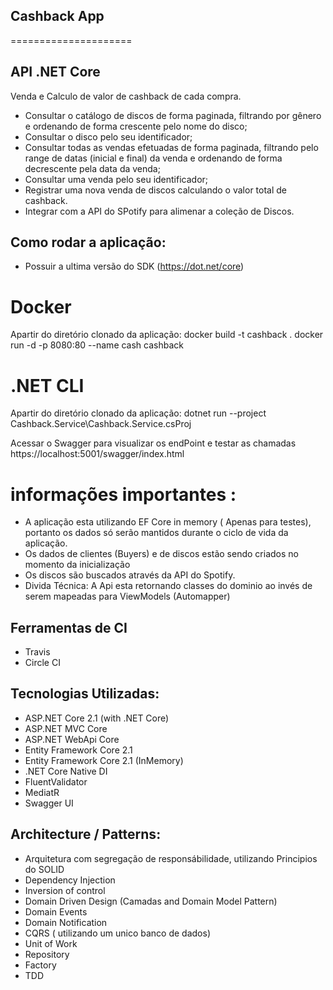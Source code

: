 ## Cashback App

=====================
  
  ## API .NET Core
 
  Venda e Calculo de valor de cashback de cada compra.

- Consultar o catálogo de discos de forma paginada, filtrando por gênero e ordenando de forma crescente pelo nome do disco;
- Consultar o disco pelo seu identificador;
- Consultar todas as vendas efetuadas de forma paginada, filtrando pelo range de datas (inicial e final) da venda e ordenando de forma decrescente pela data da venda;
- Consultar uma venda pelo seu identificador;
- Registrar uma nova venda de discos calculando o valor total de cashback.
- Integrar com a API do SPotify para alimenar a coleção de Discos.

## Como rodar a aplicação:
- Possuir a ultima versão do  SDK (https://dot.net/core)

 # Docker
  Apartir do diretório clonado da aplicação:
  docker build -t cashback .
  docker run -d -p 8080:80 --name cash cashback

 # .NET CLI
  Apartir do diretório clonado da aplicação:
  dotnet run --project Cashback.Service\Cashback.Service.csProj

  Acessar o Swagger para visualizar os endPoint e testar as chamadas
  https://localhost:5001/swagger/index.html
  
  # informações importantes :
  
   - A aplicação esta utilizando EF Core in memory ( Apenas para testes), portanto os dados só serão mantidos durante o ciclo de vida da aplicação.
   - Os dados de clientes (Buyers) e de discos estão sendo criados no momento da inicialização
   - Os discos são buscados através da API do Spotify.
   - Divida Técnica: A Api esta retornando classes do dominio ao invés de serem mapeadas para ViewModels (Automapper) 

## Ferramentas de CI
- Travis
- Circle CI

## Tecnologias Utilizadas:

- ASP.NET Core 2.1 (with .NET Core)
- ASP.NET MVC Core 
- ASP.NET WebApi Core
- Entity Framework Core 2.1
- Entity Framework Core 2.1 (InMemory)
- .NET Core Native DI
- FluentValidator
- MediatR
- Swagger UI

## Architecture / Patterns:

- Arquitetura com segregação de responsábilidade, utilizando Principios do SOLID
- Dependency Injection
- Inversion of control
- Domain Driven Design (Camadas and Domain Model Pattern)
- Domain Events
- Domain Notification
- CQRS ( utilizando um unico banco de dados)
- Unit of Work
- Repository
- Factory
- TDD


